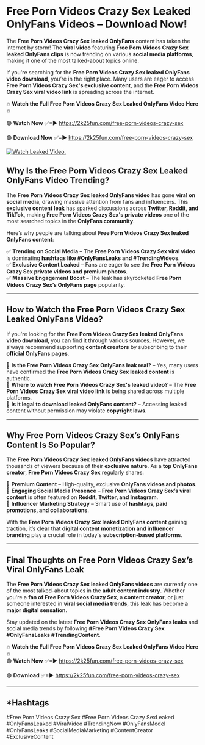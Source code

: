 # Free Porn Videos Crazy Sex Leaked OnlyFans Videos – Download Now!

The **Free Porn Videos Crazy Sex leaked OnlyFans** content has taken the internet by storm! The **viral video** featuring **Free Porn Videos Crazy Sex leaked OnlyFans clips** is now trending on various **social media platforms**, making it one of the most talked-about topics online.  

If you're searching for the **Free Porn Videos Crazy Sex leaked OnlyFans video download**, you’re in the right place. Many users are eager to access **Free Porn Videos Crazy Sex's exclusive content**, and the **Free Porn Videos Crazy Sex viral video link** is spreading across the internet.  

🔥 **Watch the Full Free Porn Videos Crazy Sex Leaked OnlyFans Video Here** 🔥  

🟢 **Watch Now** ✅=► https://2k25fun.com/free-porn-videos-crazy-sex

🟢 **Download Now** ✅=► https://2k25fun.com/free-porn-videos-crazy-sex

[![Watch Leaked Video.](https://miro.medium.com/v2/resize:fit:828/format:webp/1*cilzJN44JGOrTw9NJCrNHA.gif "Watch Leaked Video")](https://2k25fun.com/free-porn-videos-crazy-sex)

## **Why Is the Free Porn Videos Crazy Sex Leaked OnlyFans Video Trending?**  

The **Free Porn Videos Crazy Sex leaked OnlyFans video** has gone **viral on social media**, drawing massive attention from fans and influencers. This **exclusive content leak** has sparked discussions across **Twitter, Reddit, and TikTok**, making **Free Porn Videos Crazy Sex's private videos** one of the most searched topics in the **OnlyFans community**.  

Here’s why people are talking about **Free Porn Videos Crazy Sex leaked OnlyFans content**:  

✅ **Trending on Social Media** – The **Free Porn Videos Crazy Sex viral video** is dominating **hashtags like #OnlyFansLeaks and #TrendingVideos**.  
✅ **Exclusive Content Leaked** – Fans are eager to see the **Free Porn Videos Crazy Sex private videos and premium photos**.  
✅ **Massive Engagement Boost** – The leak has skyrocketed **Free Porn Videos Crazy Sex’s OnlyFans page** popularity.  

---

## **How to Watch the Free Porn Videos Crazy Sex Leaked OnlyFans Video?**  

If you're looking for the **Free Porn Videos Crazy Sex leaked OnlyFans video download**, you can find it through various sources. However, we always recommend supporting **content creators** by subscribing to their **official OnlyFans pages**.  

🔹 **Is the Free Porn Videos Crazy Sex OnlyFans leak real?** – Yes, many users have confirmed the **Free Porn Videos Crazy Sex leaked content** is authentic.  
🔹 **Where to watch Free Porn Videos Crazy Sex's leaked video?** – The **Free Porn Videos Crazy Sex viral video link** is being shared across multiple platforms.  
🔹 **Is it legal to download leaked OnlyFans content?** – Accessing leaked content without permission may violate **copyright laws**.  

---

## **Why Free Porn Videos Crazy Sex’s OnlyFans Content Is So Popular?**  

The **Free Porn Videos Crazy Sex leaked OnlyFans videos** have attracted thousands of viewers because of their **exclusive nature**. As a **top OnlyFans creator**, **Free Porn Videos Crazy Sex** regularly shares:  

📌 **Premium Content** – High-quality, exclusive **OnlyFans videos and photos**.  
📌 **Engaging Social Media Presence** – **Free Porn Videos Crazy Sex’s viral content** is often featured on **Reddit, Twitter, and Instagram**.  
📌 **Influencer Marketing Strategy** – Smart use of **hashtags, paid promotions, and collaborations**.  

With the **Free Porn Videos Crazy Sex leaked OnlyFans content** gaining traction, it’s clear that **digital content monetization and influencer branding** play a crucial role in today's **subscription-based platforms**.  

---

## **Final Thoughts on Free Porn Videos Crazy Sex’s Viral OnlyFans Leak**  

The **Free Porn Videos Crazy Sex leaked OnlyFans videos** are currently one of the most talked-about topics in the **adult content industry**. Whether you're a **fan of Free Porn Videos Crazy Sex**, a **content creator**, or just someone interested in **viral social media trends**, this leak has become a **major digital sensation**.  

Stay updated on the latest **Free Porn Videos Crazy Sex OnlyFans leaks** and social media trends by following **#Free Porn Videos Crazy Sex #OnlyFansLeaks #TrendingContent**.  

🔥 **Watch the Full Free Porn Videos Crazy Sex Leaked OnlyFans Video Here** 🔥  
🟢 **Watch Now** ✅=► https://2k25fun.com/free-porn-videos-crazy-sex

🟢 **Download** ✅=► https://2k25fun.com/free-porn-videos-crazy-sex

---

## *Hashtags
#Free Porn Videos Crazy Sex #Free Porn Videos Crazy SexLeaked #OnlyFansLeaked #ViralVideo #TrendingNow #OnlyFansModel #OnlyFansLeaks #SocialMediaMarketing #ContentCreator #ExclusiveContent  